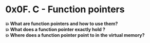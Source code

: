 # 0x0F. C - Function pointers



<summary><b>💥 What are function pointers and how to use them?<b></summary>


<summary><b>💥 What does a function pointer exactly hold ?<b></summary>


<summary><b>💥 Where does a function pointer point to in the virtual memory?</b></summary>

